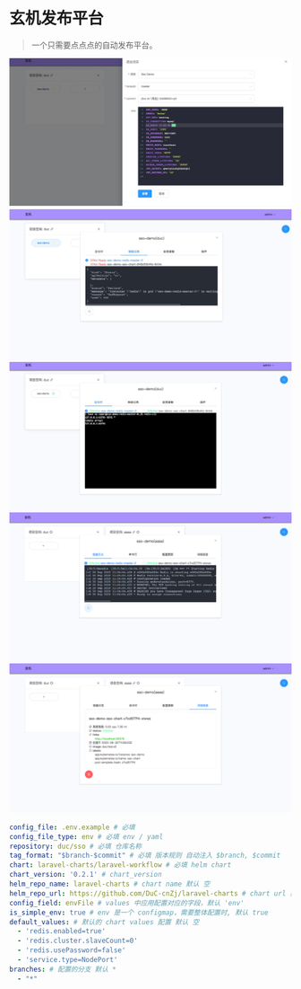 # 玄机发布平台

> 一个只需要点点点的自动发布平台。

![create](./images/create.png)
![notready](./images/notready.png)
![shell](./images/shell.png)
![log](./images/log.png)
![cpumem](./images/cpumem.png)


```yaml
config_file: .env.example # 必填
config_file_type: env # 必填 env / yaml
repository: duc/sso # 必填 仓库名称
tag_format: "$branch-$commit" # 必填 版本规则 自动注入 $branch, $commit
chart: laravel-charts/laravel-workflow # 必填 helm chart
chart_version: '0.2.1' # chart_version
helm_repo_name: laravel-charts # chart name 默认 空
helm_repo_url: https://github.com/DuC-cnZj/laravel-charts # chart url 默认 空
config_field: envFile # values 中应用配置对应的字段，默认 'env'
is_simple_env: true # env 是一个 configmap，需要整体配置时, 默认 true
default_values: # 默认的 chart values 配置 默认 空
  - 'redis.enabled=true'
  - 'redis.cluster.slaveCount=0'
  - 'redis.usePassword=false'
  - 'service.type=NodePort'
branches: # 配置的分支 默认 *
  - "*"
```
